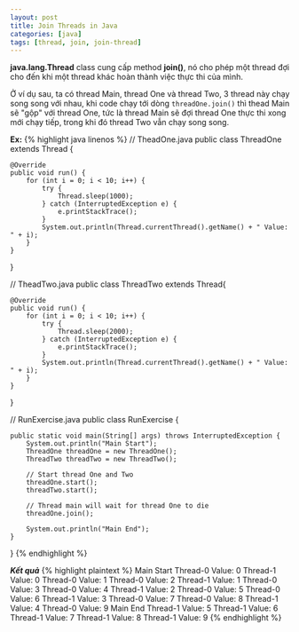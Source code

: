 ```yaml
---
layout: post
title: Join Threads in Java
categories: [java]
tags: [thread, join, join-thread]
---
```


**java.lang.Thread** class cung cấp method **join()**, nó cho phép một thread đợi cho đến khi một thread khác hoàn thành việc thực thi của mình.

Ở ví dụ sau, ta có thread Main, thread One và thread Two, 3 thread này chạy song song với nhau, khi code chạy tới dòng `threadOne.join()` thì thead Main sẽ "gộp" với thread One, tức là thread Main sẽ đợi thread One thực thi xong mới chạy tiếp, trong khi đó thread Two vẫn chạy song song.

**Ex:**
{% highlight java linenos %}
// TheadOne.java
public class ThreadOne extends Thread {

    @Override
    public void run() {
        for (int i = 0; i < 10; i++) {
            try {
                Thread.sleep(1000);
            } catch (InterruptedException e) {
                e.printStackTrace();
            }
            System.out.println(Thread.currentThread().getName() + " Value: " + i);
        }
    }
}

// TheadTwo.java
public class ThreadTwo extends Thread{

    @Override
    public void run() {
        for (int i = 0; i < 10; i++) {
            try {
                Thread.sleep(2000);
            } catch (InterruptedException e) {
                e.printStackTrace();
            }
            System.out.println(Thread.currentThread().getName() + " Value: " + i);
        }
    }
}

// RunExercise.java
public class RunExercise {

    public static void main(String[] args) throws InterruptedException {
        System.out.println("Main Start");
        ThreadOne threadOne = new ThreadOne();
        ThreadTwo threadTwo = new ThreadTwo();

        // Start thread One and Two
        threadOne.start();
        threadTwo.start();

        // Thread main will wait for thread One to die
        threadOne.join();

        System.out.println("Main End");
    }
}
{% endhighlight %}

***Kết quả***
{% highlight plaintext %}
Main Start
Thread-0 Value: 0
Thread-1 Value: 0
Thread-0 Value: 1
Thread-0 Value: 2
Thread-1 Value: 1
Thread-0 Value: 3
Thread-0 Value: 4
Thread-1 Value: 2
Thread-0 Value: 5
Thread-0 Value: 6
Thread-1 Value: 3
Thread-0 Value: 7
Thread-0 Value: 8
Thread-1 Value: 4
Thread-0 Value: 9
Main End
Thread-1 Value: 5
Thread-1 Value: 6
Thread-1 Value: 7
Thread-1 Value: 8
Thread-1 Value: 9
{% endhighlight %}